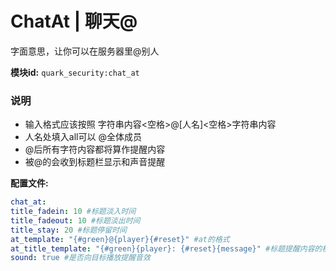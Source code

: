 # ChatAt | 聊天@

字面意思，让你可以在服务器里@别人

**模块id:** ```quark_security:chat_at```

### 说明

- 输入格式应该按照 字符串内容<空格>@[人名]<空格>字符串内容
- 人名处填入all可以 @全体成员
- @后所有字符内容都将算作提醒内容
- 被@的会收到标题栏显示和声音提醒

**配置文件:**

```yaml
chat_at:
title_fadein: 10 #标题淡入时间
title_fadeout: 10 #标题淡出时间
title_stay: 20 #标题停留时间
at_template: "{#green}@{player}{#reset}" #at的格式
at_title_template: "{#green}{player}: {#reset}{message}" #标题提醒内容的模板
sound: true #是否向目标播放提醒音效
```